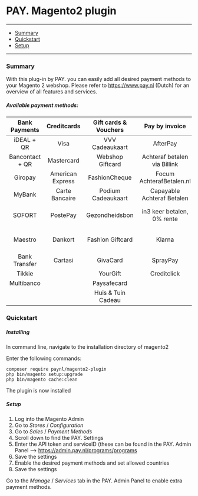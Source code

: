 # PAY. Magento2 plugin

---
- [Summary](#summary)
- [Quickstart](#quickstart)
- [Setup](#setup)

---
### Summary

With this plug-in by PAY. you can easily add all desired payment methods to your Magento 2 webshop. Please refer to https://www.pay.nl (Dutch) for an overview of all features and services. 

##### Available payment methods:

Bank Payments  | Creditcards | Gift cards & Vouchers | Pay by invoice | Others | 
:-----------: | :-----------: | :-----------: | :-----------: | :-----------: |
iDEAL + QR |Visa | VVV Cadeaukaart | AfterPay | PayPal |
Bancontact + QR |  Mastercard | Webshop Giftcard | Achteraf betalen via Billink | WeChatPay | 
Giropay |American Express | FashionCheque | Focum AchterafBetalen.nl | AmazonPay |
MyBank | Carte Bancaire | Podium Cadeaukaart | Capayable Achteraf Betalen | Cashly | 
SOFORT | PostePay | Gezondheidsbon | in3 keer betalen, 0% rente | Pay Fixed Price (phone) |
Maestro | Dankort | Fashion Giftcard | Klarna | Instore Payments (POS) |
Bank Transfer | Cartasi | GivaCard | SprayPay | Przelewy24 | 
| Tikkie | | YourGift | Creditclick | Apple Pay | 
| Multibanco | | Paysafecard | | Payconiq
| | | Huis & Tuin Cadeau


### Quickstart

##### Installing

In command line, navigate to the installation directory of magento2

Enter the following commands:

```
composer require paynl/magento2-plugin
php bin/magento setup:upgrade
php bin/magento cache:clean
```

The plugin is now installed

##### Setup

1. Log into the Magento Admin
2. Go to *Stores* / *Configuration*
3. Go to *Sales* / *Payment Methods*
4. Scroll down to find the PAY. Settings
5. Enter the API token and serviceID (these can be found in the PAY. Admin Panel --> https://admin.pay.nl/programs/programs
6. Save the settings
7. Enable the desired payment methods and set allowed countries
8. Save the settings

Go to the *Manage* / *Services* tab in the PAY. Admin Panel to enable extra payment methods. 
